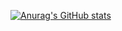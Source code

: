 [![Anurag's GitHub stats](https://github-readme-stats.vercel.app/api?username=cyamy)](https://github.com/anuraghazra/github-readme-stats)
